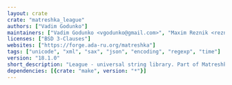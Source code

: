 ```yaml
---
layout: crate
crate: "matreshka_league"
authors: ["Vadim Godunko"]
maintainers: ["Vadim Godunko <vgodunko@gmail.com>", "Maxim Reznik <reznikmm@gmail.com>"]
licenses: ["BSD 3-Clauses"]
websites: ["https://forge.ada-ru.org/matreshka"]
tags: ["unicode", "xml", "sax", "json", "encoding", "regexp", "time"]
version: "18.1.0"
short_description: "League - universal string library. Part of Matreshka framework"
dependencies: [{crate: "make", version: "*"}]
---
```



